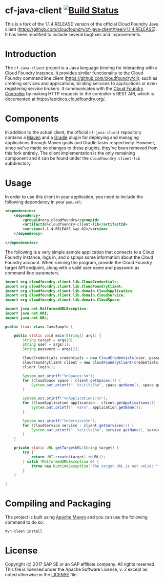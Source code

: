 # cf-java-client [![Build Status](https://travis-ci.org/SAP/cf-java-client-sap.svg?branch=master)](https://travis-ci.org/SAP/cf-java-client-sap)

This is a fork of the 1.1.4.RELEASE version of the official Cloud Foundry Java client (https://github.com/cloudfoundry/cf-java-client/tree/v1.1.4.RELEASE). It has been modified to include several bugfixes and improvements.

# Introduction

The `cf-java-client` project is a Java language binding for interacting with a Cloud Foundry instance. It provides similar functionality to the Cloud Foundry command line client (https://github.com/cloudfoundry/cli), such as creating services and applications, binding services to applications or even registering service brokers. It communicates with the [Cloud Foundry Controller](https://docs.cloudfoundry.org/concepts/architecture/cloud-controller.html) by making HTTP requests to the controller's REST API, which is documented at https://apidocs.cloudfoundry.org/.

# Components

In addition to the actual client, the official `cf-java-client` repository contains a [Maven](http://maven.apache.org/) and a [Gradle](http://www.gradle.org/) plugin for deploying and managing applications through Maven goals and Gradle tasks respectively. However, since we've made no changes to these plugins, they've been removed from this fork entirely. The client implementation is the only remaining component and it can be found under the `cloudfoundry-client-lib` subdirectory.

# Usage

In order to use this client in your application, you need to include the following dependency in your `pom.xml`:

```xml
<dependencies>
    <dependency>
        <groupId>org.cloudfoundry</groupId>
        <artifactId>cloudfoundry-client-lib</artifactId>
        <version>1.1.4.RELEASE-sap-02</version>
    </dependency>
    ...
</dependencies>
```

The following is a very simple sample application that connects to a Cloud Foundry instance, logs in, and displays some information about the Cloud Foundry account. When running the program, provide the Cloud Foundry target API endpoint, along with a valid user name and password as command-line parameters.

```java
import org.cloudfoundry.client.lib.CloudCredentials;
import org.cloudfoundry.client.lib.CloudFoundryClient;
import org.cloudfoundry.client.lib.domain.CloudApplication;
import org.cloudfoundry.client.lib.domain.CloudService;
import org.cloudfoundry.client.lib.domain.CloudSpace;

import java.net.MalformedURLException;
import java.net.URI;
import java.net.URL;

public final class JavaSample {

    public static void main(String[] args) {
        String target = args[0];
        String user = args[1];
        String password = args[2];

        CloudCredentials credentials = new CloudCredentials(user, password);
        CloudFoundryClient client = new CloudFoundryClient(credentials, getTargetURL(target));
        client.login();

        System.out.printf("%nSpaces:%n");
        for (CloudSpace space : client.getSpaces()) {
            System.out.printf("  %s\t(%s)%n", space.getName(), space.getOrganization().getName());
        }

        System.out.printf("%nApplications:%n");
        for (CloudApplication application : client.getApplications()) {
            System.out.printf("  %s%n", application.getName());
        }

        System.out.printf("%nServices%n");
        for (CloudService service : client.getServices()) {
            System.out.printf("  %s\t(%s)%n", service.getName(), service.getLabel());
        }
    }

    private static URL getTargetURL(String target) {
        try {
            return URI.create(target).toURL();
        } catch (MalformedURLException e) {
            throw new RuntimeException("The target URL is not valid: " + e.getMessage());
        }
    }

}
```

# Compiling and Packaging

The project is built using [Apache Maven](http://maven.apache.org/) and you can use the following command to do so:

```shell
mvn clean install
```

# License
Copyright (c) 2017 SAP SE or an SAP affiliate company. All rights reserved.
This file is licensed under the Apache Software License, v. 2 except as noted otherwise in the [LICENSE](https://github.com/SAP/cf-java-client-sap/blob/master/LICENSE) file.
